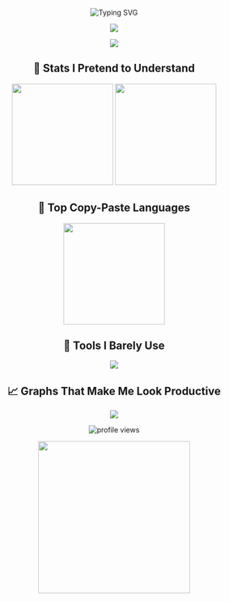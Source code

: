 <p align="center">
  <img src="https://readme-typing-svg.herokuapp.com?font=JetBrains+Mono&weight=800&size=32&pause=1000&color=36BCF7&center=true&vCenter=true&width=1000&lines=Hey+there%2C+I'm+Krshnaa.;I'm+not+a+developer.;I+just+copy+and+paste+code." alt="Typing SVG" />
</p>
  
<p align="center">
  <a href="https://github.com/Krshnasys"><img src="https://readme-typing-svg.herokuapp.com?font=Fira+Code&size=22&pause=1000&color=00FFCC&center=true&vCenter=true&width=700&lines=Not+a+developer%2C+just+a+Copy+Paster;Ctrl%2BC+Ctrl%2BV+Specialist;StackOverflow+Ninja;99%25+confidence%2C+1%25+code;Runs+on+vibes+and+bugs;Debugger%3F+I+just+restart;Commit+and+pray;I+break+things+professionally;Artificial+Intelligence%3F+I+prefer+Natural+Stupidity;System.out.println('Working');Semicolon+%3D+Silent+Killer;404+Skill+Not+Found;if+(code)+%7B+break+%7D;Import+this%3A+chaos;Keyboard+smashes+%3E+Syntax;Undefined+is+my+best+friend;Coffee+driven+dev;Still+learning+Git...+everyday;Echo+Hello+World+%3E+Coding;IDK+what+I'm+doing%2C+but+it+works;Bugs+are+features%2C+right%3F;Readme+Driven+Development;Google%3A+My+co-coder;CD+to+nowhere;Touch+grass.sh;YOLO-driven+deployment;Deploying+in+3%2C+2%2C+panic" /></a>
</p>

<p align="center">
  <a href="https://t.me/NxMirror"><img src="https://img.shields.io/badge/Telegram-19.3k%20followers-2CA5E0?style=for-the-badge&logo=telegram&logoColor=white" /></a>
</p>

<h2 align="center">🧠 Stats I Pretend to Understand</h2>
<p align="center">
  <img src="https://github-readme-stats.vercel.app/api?username=Krshnasys&show_icons=true&theme=tokyonight&count_private=true" height="200" />
  <img src="https://github-readme-streak-stats.herokuapp.com/?user=Krshnasys&theme=tokyonight" height="200" />
</p>

<h2 align="center">🧾 Top Copy-Paste Languages</h2>
<p align="center">
  <img src="https://github-readme-stats.vercel.app/api/top-langs/?username=Krshnasys&layout=compact&theme=tokyonight" height="200" />
</p>

<h2 align="center">🧃 Tools I Barely Use</h2>
<p align="center">
  <img src="https://skillicons.dev/icons?i=python,flask,html,css,js,postgres,sqlite,git,linux,vscode,bash,heroku" />
</p>

<h2 align="center">📈 Graphs That Make Me Look Productive</h2>
<p align="center">
  <img src="https://github-readme-activity-graph.vercel.app/graph?username=Krshnasys&theme=tokyo-night&area=true" />
</p>

<p align="center">
  <img src="https://komarev.com/ghpvc/?username=Krshnasys&style=flat-square&color=blue" alt="profile views" />
</p>

<p align="center">
  <img src="https://github.com/Krshnasys/Nxmirror-GIF/blob/main/Nxmirror.gif?raw=true" width="300" />
</p>
